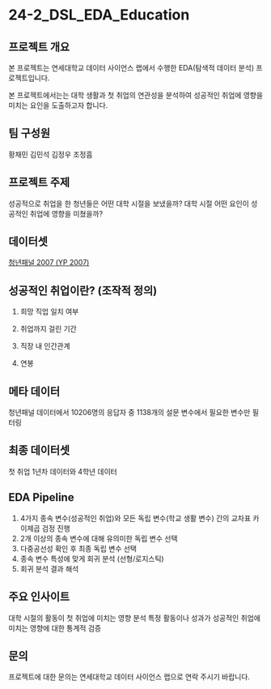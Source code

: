 # 24-2_DSL_EDA_Education

## 프로젝트 개요

본 프로젝트는 연세대학교 데이터 사이언스 랩에서 수행한 EDA(탐색적 데이터 분석) 프로젝트입니다. 

본 프로젝트에서는는 대학 생활과 첫 취업의 연관성을 분석하여 성공적인 취업에 영향을 미치는 요인을 도출하고자 합니다.

## 팀 구성원

황채민 
김민석 
김정우
조정흠

## 프로젝트 주제

성공적으로 취업을 한 청년들은 어떤 대학 시절을 보냈을까? 대학 시절 어떤 요인이 성공적인 취업에 영향을 미쳤을까?

## 데이터셋
[청년패널 2007 (YP 2007)](https://survey.keis.or.kr/yp/yp01/yp0101.jsp)

## 성공적인 취업이란? (조작적 정의)

1. 희망 직업 일치 여부

2. 취업까지 걸린 기간

3. 직장 내 인간관계

4. 연봉

## 메타 데이터

청년패널 데이터에서 10206명의 응답자 중 1138개의 설문 변수에서 필요한 변수만 필터링

## 최종 데이터셋

첫 취업 1년차 데이터와 4학년 데이터

## EDA Pipeline

1. 4가지 종속 변수(성공적인 취업)와 모든 독립 변수(학교 생활 변수) 간의 교차표 카이제곱 검정 진행
2. 2개 이상의 종속 변수에 대해 유의미한 독립 변수 선택
3. 다중공선성 확인 후 최종 독립 변수 선택
4. 종속 변수 특성에 맞게 회귀 분석 (선형/로지스틱)
5. 회귀 분석 결과 해석

## 주요 인사이트

대학 시절의 활동이 첫 취업에 미치는 영향 분석
특정 활동이나 성과가 성공적인 취업에 미치는 영향에 대한 통계적 검증

## 문의
프로젝트에 대한 문의는 연세대학교 데이터 사이언스 랩으로 연락 주시기 바랍니다.

